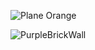 ![Plane Orange](https://github.com/XeiDaMoKa/Xei-Torn/raw/Xei/Xei%20●%20Torn%20•%20Extensions/Xei%20Torn%20Customs/Images/Skins/Plane-Orange.png)

![PurpleBrickWall](https://xeidamoka.com/PurpleBrickWall)

